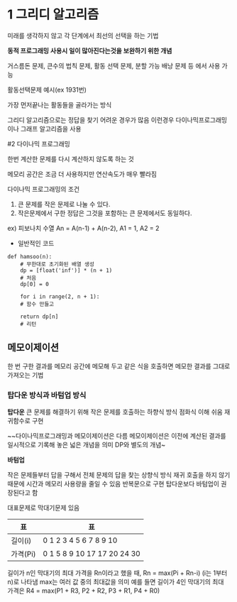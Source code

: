 # 1 그리디 알고리즘

미래를 생각하지 않고 각 단계에서 최선의 선택을 하는 기법

**동적 프로그래밍 사용시 일이 많아진다는것을 보완하기 위한 개념**

거스름돈 문제, 큰수의 법칙 문제, 활동 선택 문제, 분할 가능 배낭 문제 등 에서 사용 가능

활동선택문제 예시(ex 1931번)

가장 먼저끝나는 활동들을 골라가는 방식

그리디 알고리즘으로는 정답을 찾기 어려운 경우가 많음 
이런경우 다이나믹프로그래밍이나 그래프 알고리즘을 사용


#2 다이나믹 프로그래밍

한번 계산한 문제를 다시 계산하지 않도록 하는 것

메모리 공간은 조금 더 사용하지만 연산속도가 매우 빨라짐

다이나믹 프로그래밍의 조건
1. 큰 문제를 작은 문제로 나눌 수 있다.
2. 작은문제에서 구한 정답은 그것을 포함하는 큰 문제에서도 동일하다.

ex) 피보나치 수열
An = A(n-1) + A(n-2), A1 = 1, A2 = 2

- 일반적인 코드

```
def hamsoo(n):
    # 무한대로 초기화된 배열 생성
    dp = [float('inf')] * (n + 1)
    # 처음
    dp[0] = 0
    
    for i in range(2, n + 1):
    # 함수 만들고
    
    return dp[n]
    # 리턴 
```
    

## 메모이제이션

한 번 구한 결과를 메모리 공간에 메모해 두고 같은 식을 호출하면 메모한 결과를 그대로 가져오는 기법

### 탑다운 방식과 바텀업 방식

**탑다운**
큰 문제를 해결하기 위해 작은 문제를 호출하는 하향식 방식
점화식 이해 쉬움
재귀함수로 구현

~~다이나믹프로그래밍과 메모이제이션은 다름
메모이제이션은 이전에 계산된 결과를 일시적으로 기록해 놓은 넓은 개념을 의미 DP와 별도의 개념~

**바텀업**

작은 문제들부터 답을 구해서 전체 문제의 답을 찾는 상향식 방식
재귀 호출을 하지 않기 때문에 시간과 메모리 사용량을 줄일 수 있음
반복문으로 구현
탑다운보다 바텀업이 권장된다고 함

대표문제로 막대기문제 있음

|표|표|
|---|---|
|길이(i)| 0 1 2 3 4 5 6 7 8 9 10|
|가격(Pi)| 0 1 5 8 9 10 17 17 20 24 30|

길이가 n인 막대기의 최대 가격을 Rn이라고 했을 때, Rn = max(Pi + Rn-i) (i는 1부터 n)로 나타냄
max는 여러 값 중의 최대값을 의미
예를 들면 길이가 4인 막대기의 최대 가격은 R4 = max(P1 + R3, P2 + R2, P3 + R1, P4 + R0)


